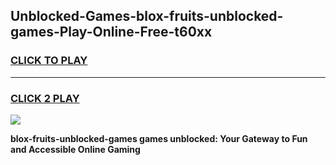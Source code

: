 
## Unblocked-Games-blox-fruits-unblocked-games-Play-Online-Free-t60xx
<h3>
<a href="https://premium76.site?title=blox-fruits-unblocked-games&ref=26A">CLICK TO PLAY</a></h3>
<hr>

<h3>
<a href="https://premium76.site?title=blox-fruits-unblocked-games&ref=26A">CLICK 2 PLAY</a>
  
</h3>

<a href="https://premium76.site?title=blox-fruits-unblocked-games&ref=26A"><img src="https://clearcache.store/games.png"></a>


**blox-fruits-unblocked-games games unblocked: Your Gateway to Fun and Accessible Online Gaming**
